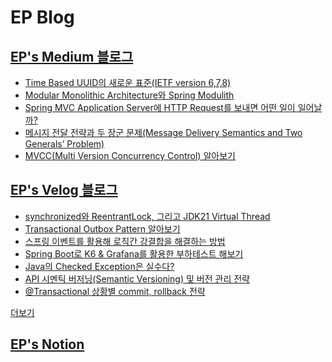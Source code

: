 
# EP Blog
## [EP's Medium 블로그](https://medium.com/@eastperson)
- [Time Based UUID의 새로운 표준(IETF version 6,7,8)](https://eastperson.medium.com/time-based-uuid의-새로운-표준-ieft-version-6-7-8-0924b325c2db)
- [Modular Monolithic Architecture와 Spring Modulith](https://monday9pm.com/modular-architecture와-spring-modulith-43b6709b2937)
- [Spring MVC Application Server에 HTTP Request를 보내면 어떤 일이 일어날까?](https://monday9pm.com/spring-mvc에-http-request를-보내면-어떤-일이-일어날까-80467f8bc486)
- [메시지 전달 전략과 두 장군 문제(Message Delivery Semantics and Two Generals’ Problem)](https://monday9pm.com/메시지-전달-전략과-두-장군-문제-message-delivery-semantics-and-two-generals-problem-f8f1c7646c0b)
- [MVCC(Multi Version Concurrency Control) 알아보기](https://monday9pm.com/mvcc-multi-version-concurrency-control-알아보기-e4102cd97e59)

## [EP's Velog 블로그](https://velog.io/@eastperson)
- [synchronized와 ReentrantLock, 그리고 JDK21 Virtual Thread
](https://velog.io/@eastperson/synchronized%EC%99%80-ReentrantLock-%EA%B7%B8%EB%A6%AC%EA%B3%A0-JDK-21-Virtual-Thread)
- [Transactional Outbox Pattern 알아보기](https://velog.io/@eastperson/Transaction-Outbox-Pattern-%EC%95%8C%EC%95%84%EB%B3%B4%EA%B8%B0)
- [스프링 이벤트를 활용해 로직간 강결합을 해결하는 방법](https://velog.io/@eastperson/%EC%8A%A4%ED%94%84%EB%A7%81-%EC%9D%B4%EB%B2%A4%ED%8A%B8%EB%A5%BC-%ED%99%9C%EC%9A%A9%ED%95%B4-%EB%A1%9C%EC%A7%81%EA%B0%84-%EA%B0%95%EA%B2%B0%ED%95%A9%EC%9D%84-%ED%95%B4%EA%B2%B0%ED%95%98%EB%8A%94-%EB%B0%A9%EB%B2%95)
- [Spring Boot로 K6 & Grafana를 활용한 부하테스트 해보기](https://velog.io/@eastperson/Spring-Boot-%ED%99%98%EA%B2%BD%EC%97%90%EC%84%9C-K6-Grafana%EB%A5%BC-%ED%99%9C%EC%9A%A9%ED%95%9C-%EB%B6%80%ED%95%98%ED%85%8C%EC%8A%A4%ED%8A%B8-%ED%95%B4%EB%B3%B4%EA%B8%B0)
- [Java의 Checked Exception은 실수다?](https://velog.io/@eastperson/Java%EC%9D%98-Checked-Exception%EC%9D%80-%EC%8B%A4%EC%88%98%EB%8B%A4-83omm70j)
- [API 시멘틱 버저닝(Semantic Versioning) 및 버전 관리 전략](https://velog.io/@eastperson/API-%EB%B2%84%EC%A0%80%EB%8B%9D-%EC%A0%84%EB%9E%B5)
- [@Transactional 상황별 commit, rollback 전략](https://velog.io/@eastperson/Transactional-%EC%83%81%ED%99%A9%EB%B3%84-commit-rollback-%EC%A0%84%EB%9E%B5)

[더보기](https://velog.io/@eastperson/posts)

 ## [EP's Notion](https://www.notion.so/75f974cdc87f4e18aabe800f57e8af0b)
